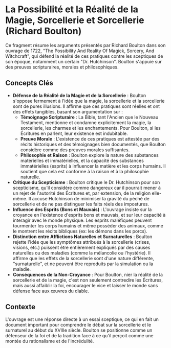 # La Possibilité et la Réalité de la Magie, Sorcellerie et Sorcellerie (Richard Boulton)

Ce fragment résume les arguments présentés par Richard Boulton dans son ouvrage de 1722, "The Possibility And Reality Of Magick, Sorcery, And Witchcraft", qui défend la réalité de ces pratiques contre les sceptiques de son époque, notamment un certain "Dr. Hutchinson". Boulton s'appuie sur des preuves scripturaires, morales et philosophiques.

## Concepts Clés

*   **Défense de la Réalité de la Magie et de la Sorcellerie** : Boulton s'oppose fermement à l'idée que la magie, la sorcellerie et la sorcellerie sont de pures illusions. Il affirme que ces pratiques sont réelles et ont des effets tangibles, basant son argumentation sur :
    *   **Témoignage Scripturaire** : La Bible, tant l'Ancien que le Nouveau Testament, mentionne et condamne explicitement la magie, la sorcellerie, les charmes et les enchantements. Pour Boulton, si les Écritures en parlent, leur existence est indubitable.
    *   **Preuve Morale** : L'existence de ces pratiques est attestée par des récits historiques et des témoignages bien documentés, que Boulton considère comme des preuves morales suffisantes.
    *   **Philosophie et Raison** : Boulton explore la nature des substances matérielles et immatérielles, et la capacité des substances immatérielles (esprits) à influencer la matière et les corps humains. Il soutient que cela est conforme à la raison et à la philosophie naturelle.
*   **Critique du Scepticisme** : Boulton critique le Dr. Hutchinson pour son scepticisme, qu'il considère comme dangereux car il pourrait mener à un rejet de l'autorité des Écritures et, par extension, de la religion elle-même. Il accuse Hutchinson de minimiser la gravité du péché de sorcellerie et de ne pas distinguer les faits réels des impostures.
*   **Influence des Esprits (Bons et Mauvais)** : L'ouvrage insiste sur la croyance en l'existence d'esprits bons et mauvais, et sur leur capacité à interagir avec le monde physique. Les esprits maléfiques peuvent tourmenter les corps humains et même posséder des animaux, comme le montrent les récits bibliques (ex: les démons dans les porcs).
*   **Distinction entre Afflictions Naturelles et Surnaturelles** : Boulton rejette l'idée que les symptômes attribués à la sorcellerie (crises, visions, etc.) puissent être entièrement expliqués par des causes naturelles ou des maladies (comme la mélancolie ou l'hystérie). Il affirme que les effets de la sorcellerie sont d'une nature différente, "surnaturelle", et ne peuvent être reproduits par la simulation ou la maladie.
*   **Conséquences de la Non-Croyance** : Pour Boulton, nier la réalité de la sorcellerie et de la magie, c'est non seulement contredire les Écritures, mais aussi affaiblir la foi, encourager le vice et laisser le monde sans défense face aux œuvres du diable.

## Contexte

L'ouvrage est une réponse directe à un essai sceptique, ce qui en fait un document important pour comprendre le débat sur la sorcellerie et le surnaturel au début du XVIIIe siècle. Boulton se positionne comme un défenseur de la foi et de la tradition face à ce qu'il perçoit comme une montée du rationalisme et de l'incrédulité.